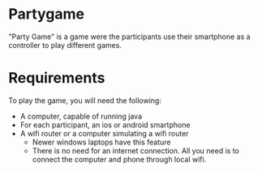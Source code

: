 # Partygame
"Party Game" is a game were the participants use their smartphone as a controller to play different games. 

# Requirements
To play the game, you will need the following:
* A computer, capable of running java 
* For each participant, an ios or android smartphone
* A wifi router or a computer simulating a wifi router
  * Newer windows laptops have this feature
  * There is no need for an internet connection. All you need is to connect the computer and phone through local wifi.
